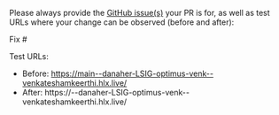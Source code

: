 Please always provide the [GitHub issue(s)](../issues) your PR is for, as well as test URLs where your change can be observed (before and after):

Fix #<gh-issue-id>

Test URLs:
- Before: https://main--danaher-LSIG-optimus-venk--venkateshamkeerthi.hlx.live/
- After: https://<branch>--danaher-LSIG-optimus-venk--venkateshamkeerthi.hlx.live/
